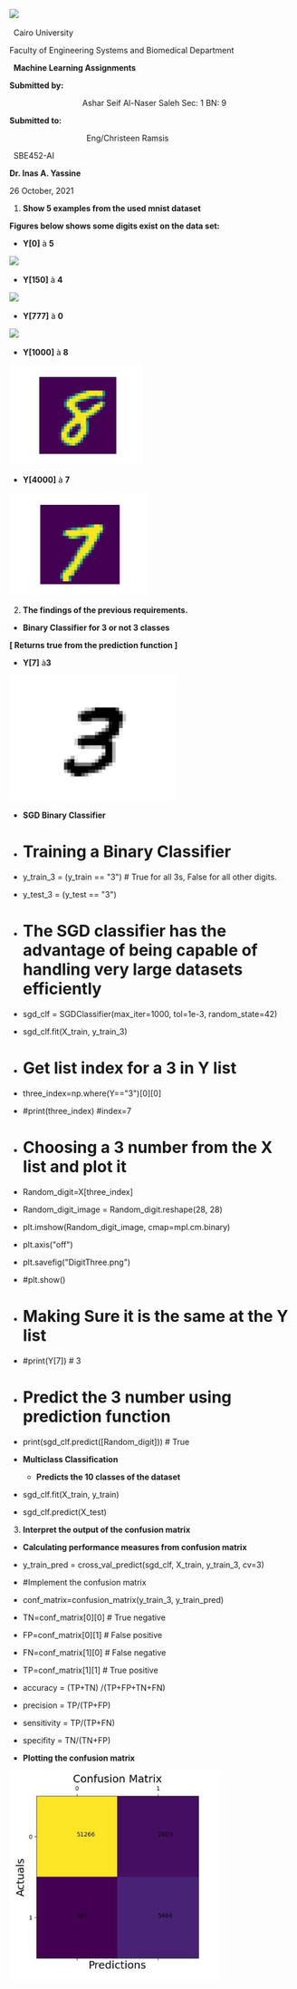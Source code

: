 ﻿![](Aspose.Words.44f4c970-72ed-49d7-b458-747809885fbe.001.png)

` `Cairo University 

Faculty of Engineering            Systems and Biomedical Department 

` `**Machine Learning Assignments**  

**Submitted by:** 

`                  `Ashar Seif Al-Naser Saleh                   Sec: 1     BN: 9      

**Submitted to:** 

`                   `Eng/Christeen Ramsis 

` `SBE452-AI 

**Dr. Inas A. Yassine**  

26 October, 2021 

1. **Show 5 examples from the used mnist dataset** 

**Figures below shows some digits exist on the data set:**  

- **Y[0]** à **5**  

![](Aspose.Words.44f4c970-72ed-49d7-b458-747809885fbe.002.png)

- **Y[150]** à **4** 

![](Aspose.Words.44f4c970-72ed-49d7-b458-747809885fbe.003.png)

- **Y[777]** à **0** 

![](Aspose.Words.44f4c970-72ed-49d7-b458-747809885fbe.004.png)

- **Y[1000]** à **8** 

![](Aspose.Words.44f4c970-72ed-49d7-b458-747809885fbe.005.jpeg)

- **Y[4000]** à **7** 

![](Aspose.Words.44f4c970-72ed-49d7-b458-747809885fbe.006.jpeg)

2. **The findings of the previous requirements.** 
- **Binary Classifier for 3 or not 3 classes**  

**[ Returns true from the prediction function ]** 

- **Y[7]** à**3** 

![](Aspose.Words.44f4c970-72ed-49d7-b458-747809885fbe.007.jpeg)

- **SGD Binary Classifier**  
- # Training a Binary Classifier 
- y\_train\_3 = (y\_train == "3") # True for all 3s, False for all other digits. 
- y\_test\_3 = (y\_test == "3") 
 
- # The SGD classifier has the advantage of being capable of handling very large datasets efficiently 
- sgd\_clf = SGDClassifier(max\_iter=1000, tol=1e-3, random\_state=42) 
- sgd\_clf.fit(X\_train, y\_train\_3) 
 
- # Get list index for a 3 in Y list  
- three\_index=np.where(Y=="3")[0][0] 
- #print(three\_index)   #index=7 
 
- # Choosing a 3 number from the X list and plot it  
- Random\_digit=X[three\_index] 
- Random\_digit\_image = Random\_digit.reshape(28, 28) 
- plt.imshow(Random\_digit\_image, cmap=mpl.cm.binary) 
- plt.axis("off") 
- plt.savefig("DigitThree.png") 
- #plt.show() 
 
- # Making Sure it is the same at the Y list  
- #print(Y[7])       # 3  
 
- # Predict the 3 number using prediction function  
- print(sgd\_clf.predict([Random\_digit]))      # True  
 
- **Multiclass Classification**  
  - **Predicts the 10 classes of the dataset**  
- sgd\_clf.fit(X\_train, y\_train) 
- sgd\_clf.predict(X\_test) 
3. **Interpret the output of the confusion matrix** 
- **Calculating performance measures from confusion matrix**  
- y\_train\_pred = cross\_val\_predict(sgd\_clf, X\_train, y\_train\_3, cv=3) 
 
- #Implement the confusion matrix  
- conf\_matrix=confusion\_matrix(y\_train\_3, y\_train\_pred) 
- TN=conf\_matrix[0][0]   # True negative 
- FP=conf\_matrix[0][1]   # False positive 
- FN=conf\_matrix[1][0]   # False negative  
- TP=conf\_matrix[1][1]   # True positive  
 
- accuracy =  (TP+TN) /(TP+FP+TN+FN) 
- precision = TP/(TP+FP) 
- sensitivity = TP/(TP+FN)  
- specifity = TN/(TN+FP) 
 
 
- **Plotting the confusion matrix**  

![](Aspose.Words.44f4c970-72ed-49d7-b458-747809885fbe.008.jpeg)
